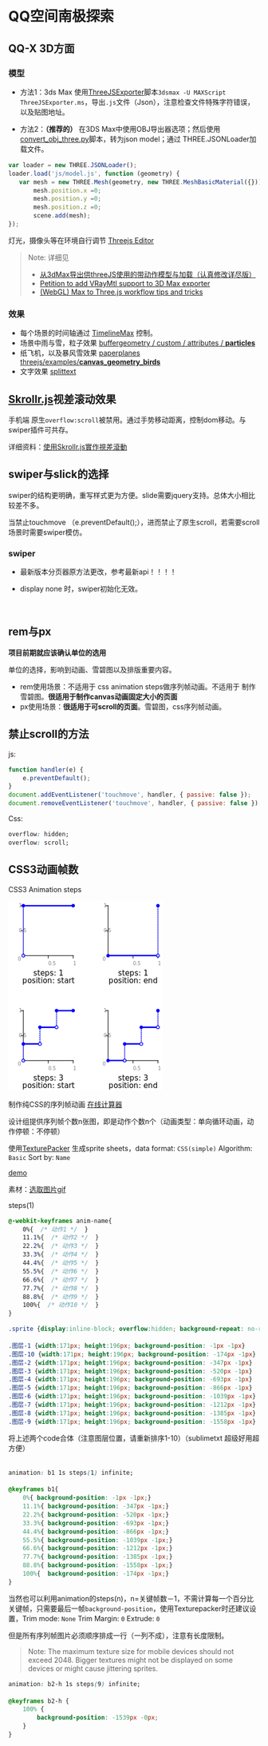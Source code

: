 # QQ空间南极探索

## QQ-X 3D方面

### 模型

- 方法1：3ds Max 使用[ThreeJSExporter](https://github.com/timoxley/threejs/blob/master/utils/exporters/max/ThreeJSExporter.ms)脚本`3dsmax -U MAXScript ThreeJSExporter.ms`，导出`.js`文件（Json），注意检查文件特殊字符错误，以及贴图地址。

- 方法2：**（推荐的）** 在3DS Max中使用OBJ导出器选项；然后使用[convert_obj_three.py](https://github.com/timoxley/threejs/blob/master/utils/exporters/obj/convert_obj_three.py)脚本，转为json model；通过 THREE.JSONLoader加载文件。

```Javascript
var loader = new THREE.JSONLoader(); 
loader.load('js/model.js', function (geometry) { 
   var mesh = new THREE.Mesh(geometry, new THREE.MeshBasicMaterial({})); 
       mesh.position.x =0; 
       mesh.position.y =0; 
       mesh.position.z =0; 
       scene.add(mesh); 
}); 
```
灯光，摄像头等在环境自行调节 [Threejs Editor](https://threejs.org/editor/)

> Note: 详细见
>
> - [从3dMax导出供threeJS使用的带动作模型与加载（认真修改详尽版）](https://segmentfault.com/a/1190000009242021)
> - [Petition to add VRayMtl support to 3D Max exporter](https://github.com/mrdoob/three.js/issues/893)
> - [(WebGL) Max to Three.js workflow tips and tricks](http://bkcore.com/blog/3d/webgl-three-js-workflow-tips.html)



### 效果

- 每个场景的时间轴通过 [TimelineMax](https://greensock.com/docs/TimelineMax) 控制。
- 场景中雨与雪，粒子效果 [buffergeometry / custom / attributes / **particles**](https://threejs.org/examples/webgl_buffergeometry_custom_attributes_particles.html)
- 纸飞机，以及暴风雪效果 [paperplanes](https://github.com/Sanchez3/paperplanes)  [threejs/examples/**canvas_geometry_birds**](https://github.com/timoxley/threejs/blob/master/examples/canvas_geometry_birds.html)
- 文字效果 [splittext](https://github.com/Sanchez3/splittext)



## [Skrollr.js](https://github.com/Prinzhorn/skrollr)视差滚动效果

手机端 原生`overflow:scroll`被禁用。通过手势移动距离，控制dom移动。与swiper插件可共存。

详细资料：[使用Skrollr.js實作視差滾動](http://lala0812.logdown.com/posts/240837-skrollr-easily-implement-css3-html5-parallax-scrolling)



## swiper与slick的选择

swiper的结构更明确，重写样式更为方便。slide需要jquery支持。总体大小相比较差不多。

当禁止touchmove （e.preventDefault();），进而禁止了原生scroll，若需要scroll场景时需要swiper模仿。

### swiper  

- 最新版本分页器原方法更改，参考最新api！！！！

- display none 时，swiper初始化无效。

  ​



## rem与px

**项目前期就应该确认单位的选用**

单位的选择，影响到动画、雪碧图以及排版重要内容。

- rem使用场景：不适用于 css animation steps做序列帧动画。不适用于 制作雪碧图。**很适用于制作canvas动画固定大小的页面**
- px使用场景：**很适用于可scroll的页面**。雪碧图，css序列帧动画。





## 禁止scroll的方法

js:

```javascript
function handler(e) {
	e.preventDefault();
}
document.addEventListener('touchmove', handler, { passive: false });
document.removeEventListener('touchmove', handler, { passive: false });
```

Css:

```css
overflow: hidden;
overflow: scroll;
```



## CSS3动画帧数

CSS3 Animation steps

![Step timing functions](https://github.com/Sanchez3/MyProject/blob/master/QQ-X/step-timing-func-examples.png)

制作纯CSS的序列帧动画  [在线计算器](http://tid.tenpay.com/labs/css3_keyframes_calculator.html)

设计组提供序列帧个数n张图，即是动作个数n个（动画类型：单向循环动画，动作停顿：不停顿）

使用[TexturePacker](https://www.codeandweb.com/texturepacker) 生成sprite sheets，data format: `CSS(simple)`  Algorithm: `Basic`  Sort by: `Name` 

[demo](https://github.com/Sanchez3/MyProject/tree/master/QQ-X/spritesheet)

素材：[选取图片gif](https://bbs.hupu.com/17346388.html)

steps(1)

```css
@-webkit-keyframes anim-name{
    0%{  /* 动作1 */  }
    11.1%{  /* 动作2 */  }
    22.2%{  /* 动作3 */  }
    33.3%{  /* 动作4 */  }
    44.4%{  /* 动作5 */  }
    55.5%{  /* 动作6 */  }
    66.6%{  /* 动作7 */  }
    77.7%{  /* 动作8 */  }
    88.8%{  /* 动作9 */  }
    100%{  /* 动作10 */  }
}
```



```css
.sprite {display:inline-block; overflow:hidden; background-repeat: no-repeat;background-image:url(basketball.png);}

.图层-1 {width:171px; height:196px; background-position: -1px -1px}
.图层-10 {width:171px; height:196px; background-position: -174px -1px}
.图层-2 {width:171px; height:196px; background-position: -347px -1px}
.图层-3 {width:171px; height:196px; background-position: -520px -1px}
.图层-4 {width:171px; height:196px; background-position: -693px -1px}
.图层-5 {width:171px; height:196px; background-position: -866px -1px}
.图层-6 {width:171px; height:196px; background-position: -1039px -1px}
.图层-7 {width:171px; height:196px; background-position: -1212px -1px}
.图层-8 {width:171px; height:196px; background-position: -1385px -1px}
.图层-9 {width:171px; height:196px; background-position: -1558px -1px}
```

将上述两个code合体（注意图层位置，请重新排序1-10）（sublimetxt 超级好用超方便）

```css
 
animation: b1 1s steps(1) infinite;

@keyframes b1{
    0%{ background-position: -1px -1px;}
    11.1%{ background-position: -347px -1px;}
    22.2%{ background-position: -520px -1px;}
    33.3%{ background-position: -693px -1px;}
    44.4%{ background-position: -866px -1px;}
    55.5%{ background-position: -1039px -1px;}
    66.6%{ background-position: -1212px -1px;}
    77.7%{ background-position: -1385px -1px;}
    88.8%{ background-position: -1558px -1px;}
    100%{  background-position: -174px -1px;}
}
```

当然也可以利用animation的steps(n)，n=关键帧数－1，不需计算每一个百分比关键帧，只需要最后一帧`background-position`，使用Texturepacker时还建议设置，Trim mode: `None`  Trim Margin: `0` Extrude: `0` 

但是所有序列帧图片必须顺序排成一行（一列不成），注意有长度限制。

> Note: The maximum texture size for mobile devices should not exceed 2048. Bigger textures might not be displayed on some devices or might cause jittering sprites.

```css
animation: b2-h 1s steps(9) infinite;

@keyframes b2-h {
    100% {
        background-position: -1539px -0px;
    }
}
```


